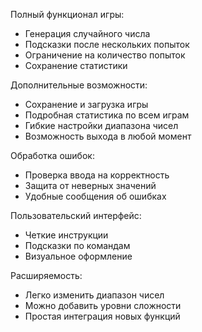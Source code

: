 Полный функционал игры:
- Генерация случайного числа
- Подсказки после нескольких попыток
- Ограничение на количество попыток
- Сохранение статистики

Дополнительные возможности:
- Сохранение и загрузка игры
- Подробная статистика по всем играм
- Гибкие настройки диапазона чисел
- Возможность выхода в любой момент

Обработка ошибок:
- Проверка ввода на корректность
- Защита от неверных значений
- Удобные сообщения об ошибках

Пользовательский интерфейс:
- Четкие инструкции
- Подсказки по командам
- Визуальное оформление

Расширяемость:
- Легко изменить диапазон чисел
- Можно добавить уровни сложности
- Простая интеграция новых функций